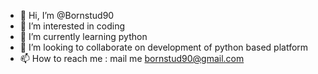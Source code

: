 - 👋 Hi, I’m @Bornstud90
- 👀 I’m interested in coding
- 🌱 I’m currently learning python
- 💞️ I’m looking to collaborate on development of python based platform
- 📫 How to reach me : mail me bornstud90@gmail.com

<!---
Bornstud90/Bornstud90 is a ✨ special ✨ repository because its `README.md` (this file) appears on your GitHub profile.
You can click the Preview link to take a look at your changes.
--->
